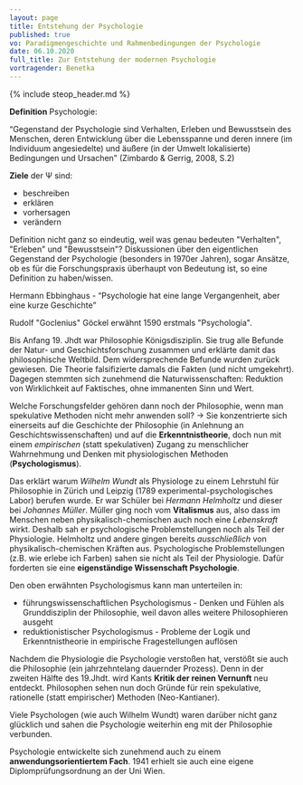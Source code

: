 ```yaml
---
layout: page
title: Entstehung der Psychologie
published: true
vo: Paradigmengeschichte und Rahmenbedingungen der Psychologie
date: 06.10.2020
full_title: Zur Entstehung der modernen Psychologie
vortragender: Benetka
---
```


{% include steop_header.md %}

**Definition** Psychologie:

<q>Gegenstand der Psychologie sind Verhalten, Erleben und Bewusstsein des Menschen, deren Entwicklung über die Lebensspanne und deren innere (im Individuum angesiedelte) und äußere (in der Umwelt lokalisierte) Bedingungen und Ursachen</q> (Zimbardo & Gerrig, 2008, S.2)

**Ziele** der Ψ sind:
* beschreiben
* erklären
* vorhersagen
* verändern

Definition nicht ganz so eindeutig, weil was genau bedeuten "Verhalten", "Erleben" und "Bewusstsein"? Diskussionen über den eigentlichen Gegenstand der Psychologie (besonders in 1970er Jahren), sogar Ansätze, ob es für die Forschungspraxis überhaupt von Bedeutung ist, so eine Definition zu haben/wissen.

Hermann Ebbinghaus - <q>Psychologie hat eine lange Vergangenheit, aber eine kurze Geschichte</q>

Rudolf "Goclenius" Göckel erwähnt 1590 erstmals "Psychologia".

Bis Anfang 19. Jhdt war Philosophie Königsdisziplin. Sie trug alle Befunde der Natur- und Geschichtsforschung zusammen und erklärte damit das philosophische Weltbild. Dem widersprechende Befunde wurden zurück gewiesen.
Die Theorie falsifizierte damals die Fakten (und nicht umgekehrt). Dagegen stemmten sich zunehmend die Naturwissenschaften: Reduktion von Wirklichkeit auf Faktisches, ohne immanenten Sinn und Wert.

Welche Forschungsfelder gehören dann noch der Philosophie, wenn man spekulative Methoden nicht mehr anwenden soll? → Sie konzentrierte sich einerseits auf die Geschichte der Philosophie (in Anlehnung an Geschichtswissenschaften) und auf die __Erkenntnistheorie__, doch nun mit einem _empirischen_ (statt spekulativen) Zugang zu menschlicher Wahrnehmung und Denken mit physiologischen Methoden (__Psychologismus__).

Das erklärt warum _Wilhelm Wundt_ als Physiologe zu einem Lehrstuhl für Philosophie in Zürich und Leipzig (1789 experimental-psychologisches Labor) berufen wurde. Er war Schüler bei _Hermann Helmholtz_ und dieser bei _Johannes Müller_. Müller ging noch vom __Vitalismus__ aus, also dass im Menschen neben physikalisch-chemischen auch noch eine _Lebenskraft_ wirkt. Deshalb sah er psychologische Problemstellungen noch als Teil der Physiologie. Helmholtz und andere gingen bereits _ausschließlich_ von physikalisch-chemischen Kräften aus. Psychologische Problemstellungen (z.B. wie erlebe ich Farben) sahen sie nicht als Teil der Physiologie. Dafür forderten sie eine __eigenständige Wissenschaft Psychologie__.

Den oben erwähnten Psychologismus kann man unterteilen in:
* führungswissenschaftlichen Psychologismus - Denken und Fühlen als Grunddisziplin der Philosophie, weil davon alles weitere Philosophieren ausgeht
* reduktionistischer Psychologismus - Probleme der Logik und Erkenntnistheorie in empirische Fragestellungen auflösen

Nachdem die Physiologie die Psychologie verstoßen hat, verstößt sie auch die Philosophie (ein jahrzehntelang dauernder Prozess). Denn in der zweiten Hälfte des 19.Jhdt. wird Kants __Kritik der reinen Vernunft__ neu entdeckt. Philosophen sehen nun doch Gründe für rein spekulative, rationelle (statt empirischer) Methoden (Neo-Kantianer).

Viele Psychologen (wie auch Wilhelm Wundt) waren darüber nicht ganz glücklich und sahen die Psychologie weiterhin eng mit der Philosophie verbunden.

Psychologie entwickelte sich zunehmend auch zu einem __anwendungsorientiertem Fach__. 1941 erhielt sie auch eine eigene Diplomprüfungsordnung an der Uni Wien.
